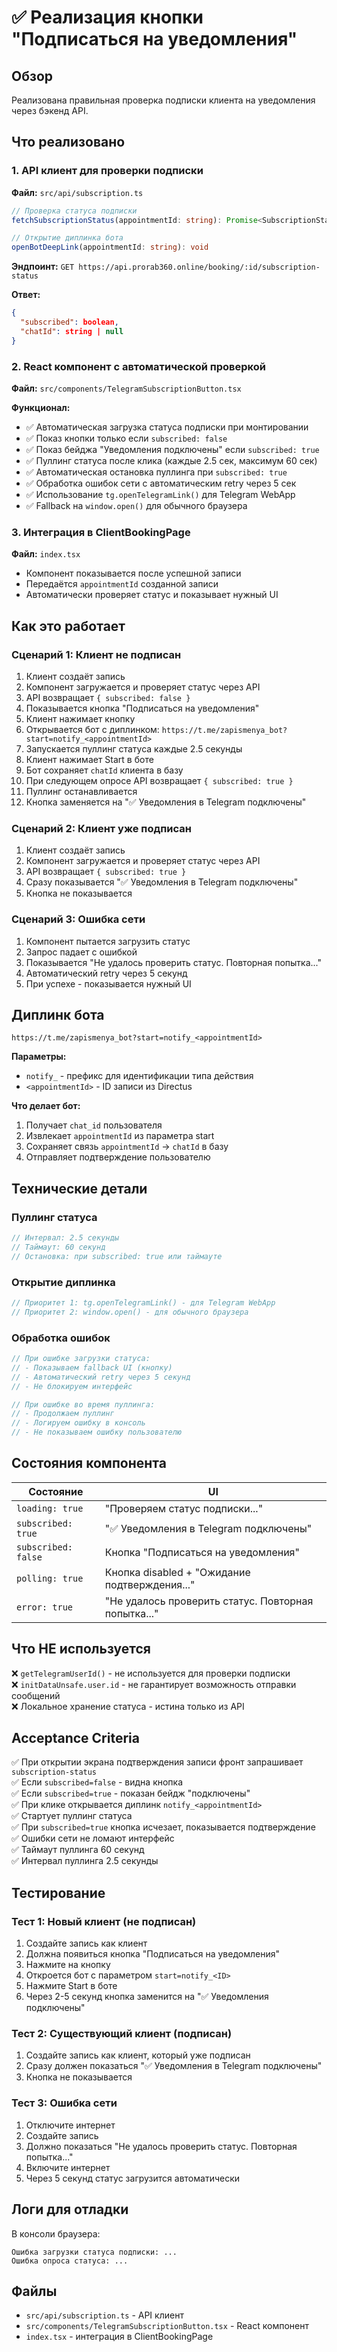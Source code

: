 # ✅ Реализация кнопки "Подписаться на уведомления"

## Обзор

Реализована правильная проверка подписки клиента на уведомления через бэкенд API.

## Что реализовано

### 1. API клиент для проверки подписки
**Файл:** `src/api/subscription.ts`

```typescript
// Проверка статуса подписки
fetchSubscriptionStatus(appointmentId: string): Promise<SubscriptionStatus>

// Открытие диплинка бота
openBotDeepLink(appointmentId: string): void
```

**Эндпоинт:** `GET https://api.prorab360.online/booking/:id/subscription-status`

**Ответ:**
```json
{
  "subscribed": boolean,
  "chatId": string | null
}
```

### 2. React компонент с автоматической проверкой
**Файл:** `src/components/TelegramSubscriptionButton.tsx`

**Функционал:**
- ✅ Автоматическая загрузка статуса подписки при монтировании
- ✅ Показ кнопки только если `subscribed: false`
- ✅ Показ бейджа "Уведомления подключены" если `subscribed: true`
- ✅ Пуллинг статуса после клика (каждые 2.5 сек, максимум 60 сек)
- ✅ Автоматическая остановка пуллинга при `subscribed: true`
- ✅ Обработка ошибок сети с автоматическим retry через 5 сек
- ✅ Использование `tg.openTelegramLink()` для Telegram WebApp
- ✅ Fallback на `window.open()` для обычного браузера

### 3. Интеграция в ClientBookingPage
**Файл:** `index.tsx`

- Компонент показывается после успешной записи
- Передаётся `appointmentId` созданной записи
- Автоматически проверяет статус и показывает нужный UI

## Как это работает

### Сценарий 1: Клиент не подписан

1. Клиент создаёт запись
2. Компонент загружается и проверяет статус через API
3. API возвращает `{ subscribed: false }`
4. Показывается кнопка "Подписаться на уведомления"
5. Клиент нажимает кнопку
6. Открывается бот с диплинком: `https://t.me/zapismenya_bot?start=notify_<appointmentId>`
7. Запускается пуллинг статуса каждые 2.5 секунды
8. Клиент нажимает Start в боте
9. Бот сохраняет `chatId` клиента в базу
10. При следующем опросе API возвращает `{ subscribed: true }`
11. Пуллинг останавливается
12. Кнопка заменяется на "✅ Уведомления в Telegram подключены"

### Сценарий 2: Клиент уже подписан

1. Клиент создаёт запись
2. Компонент загружается и проверяет статус через API
3. API возвращает `{ subscribed: true }`
4. Сразу показывается "✅ Уведомления в Telegram подключены"
5. Кнопка не показывается

### Сценарий 3: Ошибка сети

1. Компонент пытается загрузить статус
2. Запрос падает с ошибкой
3. Показывается "Не удалось проверить статус. Повторная попытка..."
4. Автоматический retry через 5 секунд
5. При успехе - показывается нужный UI

## Диплинк бота

```
https://t.me/zapismenya_bot?start=notify_<appointmentId>
```

**Параметры:**
- `notify_` - префикс для идентификации типа действия
- `<appointmentId>` - ID записи из Directus

**Что делает бот:**
1. Получает `chat_id` пользователя
2. Извлекает `appointmentId` из параметра start
3. Сохраняет связь `appointmentId` → `chatId` в базу
4. Отправляет подтверждение пользователю

## Технические детали

### Пуллинг статуса

```typescript
// Интервал: 2.5 секунды
// Таймаут: 60 секунд
// Остановка: при subscribed: true или таймауте
```

### Открытие диплинка

```typescript
// Приоритет 1: tg.openTelegramLink() - для Telegram WebApp
// Приоритет 2: window.open() - для обычного браузера
```

### Обработка ошибок

```typescript
// При ошибке загрузки статуса:
// - Показываем fallback UI (кнопку)
// - Автоматический retry через 5 секунд
// - Не блокируем интерфейс

// При ошибке во время пуллинга:
// - Продолжаем пуллинг
// - Логируем ошибку в консоль
// - Не показываем ошибку пользователю
```

## Состояния компонента

| Состояние | UI |
|-----------|-----|
| `loading: true` | "Проверяем статус подписки..." |
| `subscribed: true` | "✅ Уведомления в Telegram подключены" |
| `subscribed: false` | Кнопка "Подписаться на уведомления" |
| `polling: true` | Кнопка disabled + "Ожидание подтверждения..." |
| `error: true` | "Не удалось проверить статус. Повторная попытка..." |

## Что НЕ используется

❌ `getTelegramUserId()` - не используется для проверки подписки  
❌ `initDataUnsafe.user.id` - не гарантирует возможность отправки сообщений  
❌ Локальное хранение статуса - истина только из API  

## Acceptance Criteria

✅ При открытии экрана подтверждения записи фронт запрашивает `subscription-status`  
✅ Если `subscribed=false` - видна кнопка  
✅ Если `subscribed=true` - показан бейдж "подключены"  
✅ При клике открывается диплинк `notify_<appointmentId>`  
✅ Стартует пуллинг статуса  
✅ При `subscribed=true` кнопка исчезает, показывается подтверждение  
✅ Ошибки сети не ломают интерфейс  
✅ Таймаут пуллинга 60 секунд  
✅ Интервал пуллинга 2.5 секунды  

## Тестирование

### Тест 1: Новый клиент (не подписан)

1. Создайте запись как клиент
2. Должна появиться кнопка "Подписаться на уведомления"
3. Нажмите на кнопку
4. Откроется бот с параметром `start=notify_<ID>`
5. Нажмите Start в боте
6. Через 2-5 секунд кнопка заменится на "✅ Уведомления подключены"

### Тест 2: Существующий клиент (подписан)

1. Создайте запись как клиент, который уже подписан
2. Сразу должен показаться "✅ Уведомления в Telegram подключены"
3. Кнопка не показывается

### Тест 3: Ошибка сети

1. Отключите интернет
2. Создайте запись
3. Должно показаться "Не удалось проверить статус. Повторная попытка..."
4. Включите интернет
5. Через 5 секунд статус загрузится автоматически

## Логи для отладки

В консоли браузера:
```
Ошибка загрузки статуса подписки: ...
Ошибка опроса статуса: ...
```

## Файлы

- `src/api/subscription.ts` - API клиент
- `src/components/TelegramSubscriptionButton.tsx` - React компонент
- `index.tsx` - интеграция в ClientBookingPage
